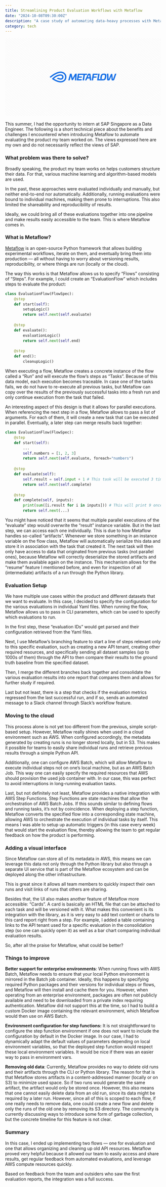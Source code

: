 ```yaml
---
title: Streamlining Product Evaluation Workflows with Metaflow
date: "2024-10-08T09:30:00Z"
description: "A case study of automating data-heavy processes with Metaflow to increase team transparency, leverage cloud resources, and iterate faster on a product."
category: tech
---
```


![Metaflow](./metaflow.svg)

This summer, I had the opportunity to intern at SAP Singapore as a Data Engineer. The following is a short technical piece about the benefits and challenges I encountered when introducing Metaflow to automate evaluating the product my team worked on. The views expressed here are my own and do not necessarily reflect the views of SAP.

### What problem was there to solve?

Broadly speaking, the product my team works on helps customers structure their data. For that, various machine learning and algorithm-based models are used.

In the past, these approaches were evaluated individually and manually, but neither end-to-end nor automatically. Additionally, running evaluations were bound to individual machines, making them prone to interruptions. This also limited the shareability and reproducibility of results.

Ideally, we could bring all of these evaluations together into one pipeline and make results easily accessible to the team. This is where Metaflow comes in.

### What is Metaflow?

[Metaflow](https://metaflow.org/) is an open-source Python framework that allows building experimental workflows, iterate on them, and eventually bring them into production — all without having to worry about versioning results, reproducibility, or where things are run (locally or the cloud).

The way this works is that Metaflow allows us to specify “Flows” consisting of “Steps”. For example, I could create an “EvaluationFlow” which includes steps to evaluate the product:

```python
class EvaluationFlow(FlowSpec):
    @step
    def start(self):
        setupLogic()
        return self.next(self.evaluate)

    @step    
    def evaluate():
        evaluationLogic()
        return self.next(self.end)
    
    @step
    def end():
        cleanupLogic()
```

When executing a flow, Metaflow creates a concrete instance of the flow called a “Run” and will execute the flow’s steps as “Tasks”. Because of this data model, each execution becomes traceable. In case one of the tasks fails, we do not have to re-execute all previous tasks, but Metaflow can copy over the results of the previously successful tasks into a fresh run and only continue execution from the task that failed.

An interesting aspect of this design is that it allows for parallel executions. When referencing the next step in a flow, Metaflow allows to pass a list of arguments. For each of them, it will create a new task that can be executed in parallel. Eventually, a later step can merge results back together:

```python
class EvaluationFlow(FlowSpec):
    @step
    def start(self):
        ...
        self.numbers = [1, 2, 3]
        return self.next(self.evaluate, foreach="numbers")
        
    @step
    def evaluate(self):
        self.result = self.input + 1 # This task will be executed 3 times: for 1, 2 and 3
        return self.next(self.complete)
    
    @step
    def complete(self, inputs):
        print(sum([i.result for i in inputs])) # This will print 9 once the previous tasks have finished 
        return self.next(...)
```

You might have noticed that it seems that multiple parallel executions of the “evaluate” step would overwrite the “result” instance variable. But in the last step, we can access each one individually. This is due to how Metaflow handles so-called “artifacts”. Whenever we store something in an instance variable on the flow class, Metaflow will automatically serialize this data and store it in association with the task that created it. The next task will then only have access to data that originated from previous tasks (not parallel ones), because Metaflow will correctly deserialize the stored artifacts and make them available again on the instance. This mechanism allows for the “resume” feature I mentioned before, and even for inspection of all (intermediate) artifacts of a run through the Python library. 

### Evaluation Setup

We have multiple use cases within the product and different datasets that we want to evaluate. In this case, I decided to specify the configuration for the various evaluations in individual Yaml files. When running the flow, Metaflow allows us to pass in CLI parameters, which can be used to specify which evaluations to run.

In the first step, these “evaluation IDs” would get parsed and their configuration retrieved from the Yaml files.

Next, I use Metaflow’s branching feature to start a line of steps relevant only to this specific evaluation, such as creating a new API tenant, creating other required resources, and specifically sending all dataset samples (up to 1000s of them) through the API to then compare their results to the ground truth baseline from the specified dataset.

Then, I merge the different branches back together and consolidate the various evaluation results into one report that compares them and allows for further study if required. 

Last but not least, there is a step that checks if the evaluation metrics regressed from the last successful run, and if so, sends an automated message to a Slack channel through Slack’s workflow feature.

### Moving to the cloud

This process alone is not yet too different from the previous, simple script-based setup. However, Metaflow really shines when used in a cloud environment such as AWS. When configured accordingly, the metadata generated by creating runs is no longer stored locally, but in S3. This makes it possible for teams to easily share individual runs and retrieve previous results through a simple Python API.

Additionally, one can configure AWS Batch, which will allow Metaflow to execute individual steps not on one’s local machine, but as an AWS Batch Job. This way one can easily specify the required resources that AWS should provision the used job container with. In our case, this was perfect to avoid interruptions in long-running evaluation tasks.

Last, but not definitely not least, Metaflow provides a native integration with AWS Step Functions. Step Functions are state machines that allow the orchestration of AWS Batch Jobs. If this sounds similar to defining flows and running tasks, it’s not by coincidence. When deploying a step function, Metaflow converts the specified flow into a corresponding state machine, allowing AWS to orchestrate the execution of individual tasks by itself. This means I was able to setup up automatic triggers (in this case every week) that would start the evaluation flow, thereby allowing the team to get regular feedback on how the product is performing.

### Adding a visual interface

Since Metaflow can store all of its metadata in AWS, this means we can leverage this data not only through the Python library but also through a separate UI service that is part of the Metaflow ecosystem and can be deployed along the other infrastructure.

This is great since it allows all team members to quickly inspect their own runs and visit links of runs that others are sharing.

Besides that, the UI also makes another feature of Metaflow more accessible: “Cards”. A card is basically an HTML file that can be attached to each task and will be versioned with it. What makes this convenient is its integration with the library, as it is very easy to add text content or charts to this card report right from a step. For example, I added a table containing links to the API tenant used for a specific evaluation in the consolidation step (so one can quickly open it) as well as a bar chart comparing individual evaluation results.

So, after all the praise for Metaflow, what could be better?

### Things to improve

**Better support for enterprise environments**: When running flows with AWS Batch, Metaflow needs to ensure that your local Python environment is mirrored in the Batch job container. Ideally, this happens by specifying required Python packages and their versions for individual steps or flows, and Metaflow will then install and cache them for you. However, when operating from an enterprise environment, packages are often not publicly available and need to be downloaded from a private index requiring authentication. Metaflow did not support this at the time, so I had to build a custom Docker image containing the relevant environment, which Metaflow would then use on AWS Batch.

**Environment configuration for step functions:** It is not straightforward to configure the step function environment if one does not want to include the configuration by default in the Docker image. In our case, I had to dynamically adapt the default values of parameters depending on local environment variables, so that the deployed step function would respect these local environment variables. It would be nice if there was an easier way to pass in environment vars.

**Removing old data**: Currently, Metaflow provides no way to delete old runs and their artifacts through the CLI or Python library. The reason for that is that Metaflow stores artifacts in a content-addressed manner (locally or on S3) to minimize used space. So if two runs would generate the same artifact, the artifact would only be stored once. However, this also means that one cannot easily delete data from an old run, since its data might be required by a later run. However, since all of this is scoped to each flow, if one really needs to remove data, one could create a new flow and delete only the runs of the old one by removing its S3 directory. The community is currently discussing ways to introduce some form of garbage collection, but the concrete timeline for this feature is not clear.

### Summary

In this case, I ended up implementing two flows — one for evaluation and one that allows organizing and cleaning up old API resources. Metaflow proved very helpful because it allowed our team to easily access and share results, get regular feedback from automated evaluations, and leverage AWS compute resources quickly.

Based on feedback from the team and outsiders who saw the first evaluation reports, the integration was a full success.
